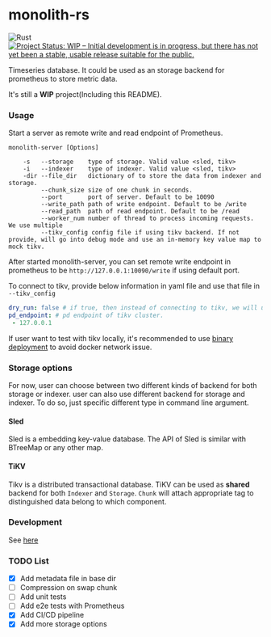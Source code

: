 # monolith-rs
![Rust](https://github.com/TommyCpp/monolith/workflows/Rust/badge.svg)
[![Project Status: WIP – Initial development is in progress, but there has not yet been a stable, usable release suitable for the public.](https://www.repostatus.org/badges/latest/wip.svg)](https://www.repostatus.org/#wip)

Timeseries database. It could be used as an storage backend for prometheus to store metric data. 

It's still a **WIP** project(Including this README).

### Usage
Start a server as remote write and read endpoint of Prometheus.
```shell script
monolith-server [Options]
    
    -s   --storage    type of storage. Valid value <sled, tikv>
    -i   --indexer    type of indexer. Valid value <sled, tikv>
    -dir --file_dir   dictionary of to store the data from indexer and storage.
         --chunk_size size of one chunk in seconds.
         --port       port of server. Default to be 10090
         --write_path path of write endpoint. Default to be /write
         --read_path  path of read endpoint. Default to be /read
         --worker_num number of thread to process incoming requests. We use multiple 
         --tikv_config config file if using tikv backend. If not provide, will go into debug mode and use an in-memory key value map to mock tikv.
```

After started monolith-server, you can set remote write endpoint in prometheus to be `http://127.0.0.1:10090/write` if using default port.

To connect to tikv, provide below information in yaml file and use that file in `--tikv_config`

```yaml
dry_run: false # if true, then instead of connecting to tikv, we will use an in-memory key value map to mock tikv. Default to be true
pd_endpoint: # pd endpoint of tikv cluster. 
 - 127.0.0.1 
```

If user want to test with tikv locally, it's recommended to use [binary deployment](https://tikv.org/docs/3.0/tasks/deploy/binary/) to avoid docker network issue.

### Storage options
For now, user can choose between two different kinds of backend for both storage or indexer. user can also use different backend for storage and indexer. To do so, just specific different type in command line argument.

#### Sled
Sled is a embedding key-value database. The API of Sled is similar with BTreeMap or any other map. 

#### TiKV
Tikv is a distributed transactional database. TiKV can be used as **shared** backend for both `Indexer` and `Storage`. `Chunk` will attach appropriate tag to distinguished data belong to which component. 

### Development
See [here](https://github.com/TommyCpp/monolith/tree/master/doc/development.md)

### TODO List
- [x] Add metadata file in base dir
- [ ] Compression on swap chunk
- [ ] Add unit tests
- [ ] Add e2e tests with Prometheus
- [x] Add CI/CD pipeline
- [x] Add more storage options
